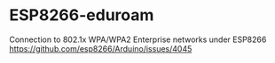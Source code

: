 # ESP8266-eduroam
Connection to 802.1x WPA/WPA2 Enterprise networks under ESP8266
https://github.com/esp8266/Arduino/issues/4045
